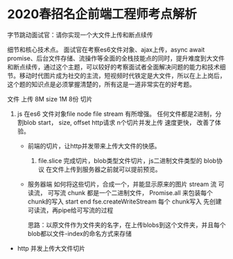 # 2020春招名企前端工程师考点解析

字节跳动面试官：请你实现一个大文件上传和断点续传

细节和核心技术点。
面试官在考察es6文件对象、ajax上传，async await promise、后台文件存储、流操作等全面的全栈技能点的同时，提升难度到大文件和断点续传，通过这个主题，可以较好的考察面试者全面解决问题的能力和技术细节。移动时代图片成为社交的主流，短视频时代铁定是大文件，所以在上上岗后，这个题的知识点是必须掌握清楚的，所有这是一道非常实在的好考题。

文件 上传 8M  size 1M 8份
切片
1. js 在es6 文件对象file node file stream 有所增强。
    任何文件都是2进制，分割blob 
    start， size, offset
    http请求 n个切片并发上传 速度更快， 改善了体验。

    - 前端的切片，让http并发带来上传大文件的快感。
        1. file.slice 完成切片，blob类型文件切片，js二进制文件类型的 blob协议 在文件上传到服务器之前就可以提前预览。

    - 服务器端
        如何将这些切片，合成一个，并能显示原来的图片
        stream 流 
        可读流， 可写流
        chunk 都是一个二进制文件，
        Promise.all 来包装每个chunk的写入
        start end  fse.createWriteStream
        每个 chunk写入 先创建可读流，再pipe给可写流的过程

        思路：以原文件作为文件夹的名字，在上传blobs到这个文件夹，并且每个blob都以文件-index的命名方式来存储

- http 并发上传大文件切片 